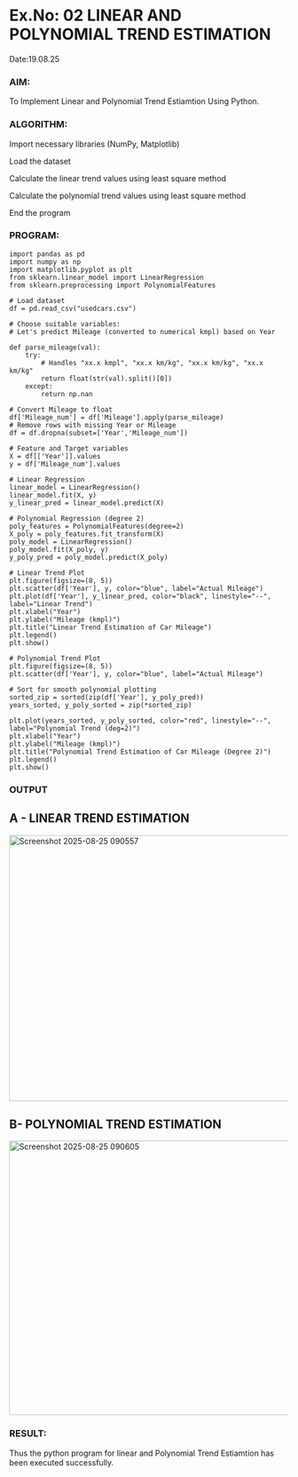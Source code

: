 # Ex.No: 02 LINEAR AND POLYNOMIAL TREND ESTIMATION
Date:19.08.25
### AIM:
To Implement Linear and Polynomial Trend Estiamtion Using Python.

### ALGORITHM:
Import necessary libraries (NumPy, Matplotlib)

Load the dataset

Calculate the linear trend values using least square method

Calculate the polynomial trend values using least square method

End the program
### PROGRAM:
```
import pandas as pd
import numpy as np
import matplotlib.pyplot as plt
from sklearn.linear_model import LinearRegression
from sklearn.preprocessing import PolynomialFeatures

# Load dataset
df = pd.read_csv("usedcars.csv")

# Choose suitable variables:
# Let's predict Mileage (converted to numerical kmpl) based on Year

def parse_mileage(val):
    try:
        # Handles "xx.x kmpl", "xx.x km/kg", "xx.x km/kg", "xx.x km/kg"
        return float(str(val).split()[0])
    except:
        return np.nan

# Convert Mileage to float
df['Mileage_num'] = df['Mileage'].apply(parse_mileage)
# Remove rows with missing Year or Mileage
df = df.dropna(subset=['Year','Mileage_num'])

# Feature and Target variables
X = df[['Year']].values
y = df['Mileage_num'].values

# Linear Regression
linear_model = LinearRegression()
linear_model.fit(X, y)
y_linear_pred = linear_model.predict(X)

# Polynomial Regression (degree 2) 
poly_features = PolynomialFeatures(degree=2)
X_poly = poly_features.fit_transform(X)
poly_model = LinearRegression()
poly_model.fit(X_poly, y)
y_poly_pred = poly_model.predict(X_poly)

# Linear Trend Plot
plt.figure(figsize=(8, 5))
plt.scatter(df['Year'], y, color="blue", label="Actual Mileage")
plt.plot(df['Year'], y_linear_pred, color="black", linestyle="--", label="Linear Trend")
plt.xlabel("Year")
plt.ylabel("Mileage (kmpl)")
plt.title("Linear Trend Estimation of Car Mileage")
plt.legend()
plt.show()

# Polynomial Trend Plot 
plt.figure(figsize=(8, 5))
plt.scatter(df['Year'], y, color="blue", label="Actual Mileage")

# Sort for smooth polynomial plotting
sorted_zip = sorted(zip(df['Year'], y_poly_pred))
years_sorted, y_poly_sorted = zip(*sorted_zip)

plt.plot(years_sorted, y_poly_sorted, color="red", linestyle="--", label="Polynomial Trend (deg=2)")
plt.xlabel("Year")
plt.ylabel("Mileage (kmpl)")
plt.title("Polynomial Trend Estimation of Car Mileage (Degree 2)")
plt.legend()
plt.show()
```

### OUTPUT
## A - LINEAR TREND ESTIMATION
<img width="753" height="479" alt="Screenshot 2025-08-25 090557" src="https://github.com/user-attachments/assets/b050edc2-2840-4d34-86b5-669319c89615" />

## B- POLYNOMIAL TREND ESTIMATION
<img width="858" height="494" alt="Screenshot 2025-08-25 090605" src="https://github.com/user-attachments/assets/13a034d0-3229-4541-aa7b-064fb1df588f" />

### RESULT:
Thus the python program for linear and Polynomial Trend Estiamtion has been executed successfully.
